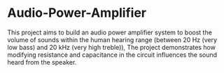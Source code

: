 # Audio-Power-Amplifier
This project aims to build an audio power amplifier system to boost the volume of sounds within the human hearing range (between 20 Hz (very low bass) and 20 kHz (very high treble)), The project demonstrates how  modifying resistance and capacitance in the circuit influences the sound heard from the speaker.
